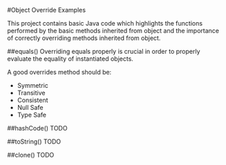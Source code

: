 #Object Override Examples

This project contains basic Java code which highlights the 
functions performed by the basic methods inherited from object 
and the importance of correctly overriding methods inherited from object. 

##equals()
Overriding equals properly is crucial in order to properly evaluate the 
equality of instantiated objects. 

A good overrides method should be: 
- Symmetric
- Transitive 
- Consistent 
- Null Safe 
- Type Safe

##hashCode()
TODO

##toString()
TODO

##clone()
TODO